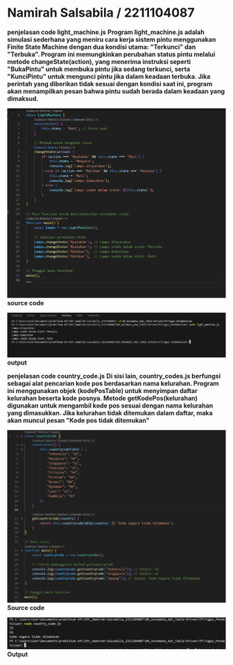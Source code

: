 # Namirah Salsabila / 2211104087

**penjelasan code light_machine.js**
**Program light_machine.js adalah simulasi sederhana yang meniru cara kerja sistem pintu menggunakan Finite State Machine dengan dua kondisi utama: "Terkunci" dan "Terbuka". Program ini memungkinkan perubahan status pintu melalui metode changeState(action), yang menerima instruksi seperti "BukaPintu" untuk membuka pintu jika sedang terkunci, serta "KunciPintu" untuk mengunci pintu jika dalam keadaan terbuka. Jika perintah yang diberikan tidak sesuai dengan kondisi saat ini, program akan menampilkan pesan bahwa pintu sudah berada dalam keadaan yang dimaksud.**

![Nama Gambar 1](gambar1.png)  
**source code**

![Nama Gambar 2](gambar2.png)  
**output**

**penjelasan code country_code.js**
**Di sisi lain, country_codes.js berfungsi sebagai alat pencarian kode pos berdasarkan nama kelurahan. Program ini menggunakan objek (kodePosTable) untuk menyimpan daftar kelurahan beserta kode posnya. Metode getKodePos(kelurahan) digunakan untuk mengambil kode pos sesuai dengan nama kelurahan yang dimasukkan. Jika kelurahan tidak ditemukan dalam daftar, maka akan muncul pesan "Kode pos tidak ditemukan"**

![Nama Gambar 3](gambar3.png)  
**Source code**

![Nama Gambar 4](gambar4.png)  
**Output**